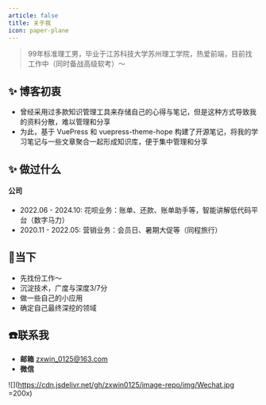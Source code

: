 ```yaml
---
article: false
title: 关于我
icon: paper-plane
---
```


> 99年标准理工男，毕业于江苏科技大学苏州理工学院，热爱前端，目前找工作中（同时备战高级软考）～

## ✨ 博客初衷

- 曾经采用过多款知识管理工具来存储自己的心得与笔记，但是这种方式导致我的资料分散，难以管理和分享
- 为此，基于 VuePress 和 vuepress-theme-hope 构建了开源笔记，将我的学习笔记与一些文章聚合一起形成知识库，便于集中管理和分享

## ✨ 做过什么

#### 公司

- 2022.06 - 2024.10: 花呗业务：账单、还款、账单助手等，智能讲解低代码平台（数字马力）
- 2020.11 - 2022.05: 营销业务：会员日、暑期大促等（同程旅行）
<!-- 
#### 开源

- 还没有好点子～ -->

## 🚀当下

- 先找份工作～
- 沉淀技术，广度与深度3/7分
- 做一些自己的小应用
- 确定自己最终深挖的领域

## ☎️联系我

- **邮箱** zxwin_0125@163.com
- **微信** 

![](https://cdn.jsdelivr.net/gh/zxwin0125/image-repo/img/Wechat.jpg =200x)